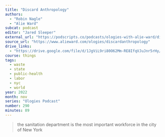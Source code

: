 ```yaml
---
title: "Discard Anthropology"
authors:
  - "Robin Nagle"
  - "Alie Ward"
subcat: podcast
editor: "Jared Sleeper"
external_url: "https://podscripts.co/podcasts/ologies-with-alie-ward/discard-anthropology-garbage-with-robin-nagle"
source_url: "https://www.alieward.com/ologies/discardanthropology"
drive_links:
  - "https://drive.google.com/file/d/1JgViL9ri80O62Mm-RE8IfqVJuJnr5rHy/view?usp=drivesdk"
course: things
tags:
  - waste
  - state
  - public-health
  - labor
  - nyc
  - world
year: 2022
month: nov
series: "Ologies Podcast"
number: 290
minutes: 89
---
```


> the sanitation department is the most important workforce in the city of New York



